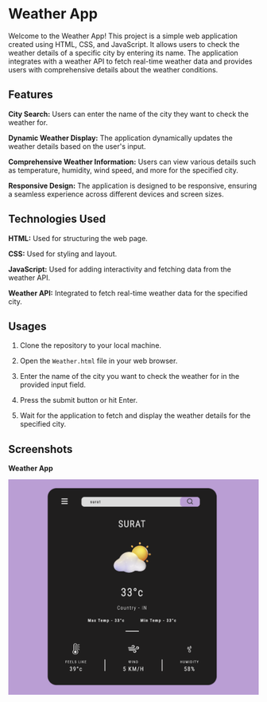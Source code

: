 
# Weather App

Welcome to the Weather App! This project is a simple web application created using HTML, CSS, and JavaScript. It allows users to check the weather details of a specific city by entering its name. The application integrates with a weather API to fetch real-time weather data and provides users with comprehensive details about the weather conditions.

## Features

**City Search:** Users can enter the name of the city they want to check the weather for. 

**Dynamic Weather Display:** The application dynamically updates the weather details based on the user's input.

**Comprehensive Weather Information:**
 Users can view various details such as temperature, humidity, wind speed, and more for the specified city.

**Responsive Design:** The application is designed to be responsive, ensuring a seamless experience across different devices and screen sizes.

## Technologies  Used

**HTML:** Used for structuring the web page.

**CSS:** Used for styling and layout.

**JavaScript:** Used for adding interactivity and fetching data from the weather API.

**Weather API:** Integrated to fetch real-time weather data for the specified city.

## Usages

1. Clone the repository to your local machine.

2. Open the `Weather.html` file in your web browser.

3. Enter the name of the city you want to check the weather for in the provided input field.

4. Press the submit button or hit Enter.

5. Wait for the application to fetch and display the weather details for the specified city.


## Screenshots

**Weather App**

   ![HomePage](https://github.com/MargiPatel14/Weather-App/blob/main/SS%20Weather%20App.png)


